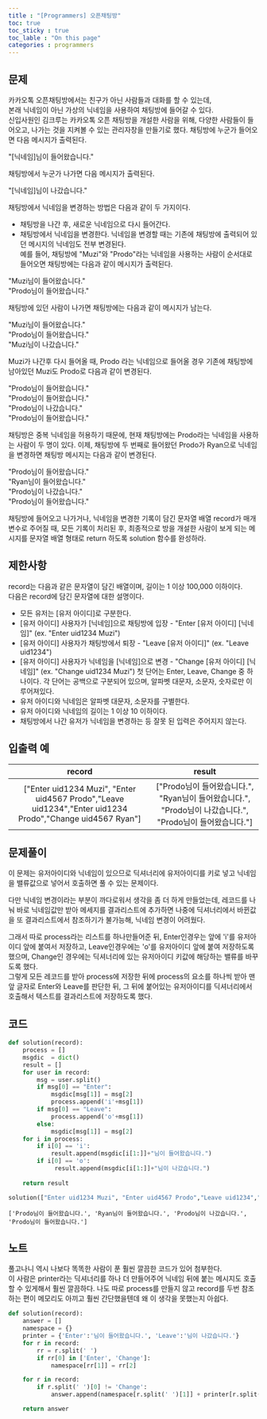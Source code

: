 ```yaml
---
title : "[Programmers] 오픈채팅방"
toc: true
toc_sticky : true
toc_lable : "On this page"
categories : programmers
---
```

## 문제 
카카오톡 오픈채팅방에서는 친구가 아닌 사람들과 대화를 할 수 있는데,     
본래 닉네임이 아닌 가상의 닉네임을 사용하여 채팅방에 들어갈 수 있다.    
신입사원인 김크루는 카카오톡 오픈 채팅방을 개설한 사람을 위해, 다양한 사람들이 들어오고, 나가는 것을 지켜볼 수 있는 관리자창을 만들기로 했다. 채팅방에 누군가 들어오면 다음 메시지가 출력된다.   

"[닉네임]님이 들어왔습니다."   

채팅방에서 누군가 나가면 다음 메시지가 출력된다.

"[닉네임]님이 나갔습니다."

채팅방에서 닉네임을 변경하는 방법은 다음과 같이 두 가지이다.
 * 채팅방을 나간 후, 새로운 닉네임으로 다시 들어간다.
 * 채팅방에서 닉네임을 변경한다.
닉네임을 변경할 때는 기존에 채팅방에 출력되어 있던 메시지의 닉네임도 전부 변경된다.   
예를 들어, 채팅방에 "Muzi"와 "Prodo"라는 닉네임을 사용하는 사람이 순서대로 들어오면 채팅방에는 다음과 같이 메시지가 출력된다.

"Muzi님이 들어왔습니다."    
"Prodo님이 들어왔습니다."

채팅방에 있던 사람이 나가면 채팅방에는 다음과 같이 메시지가 남는다.

"Muzi님이 들어왔습니다."    
"Prodo님이 들어왔습니다."   
"Muzi님이 나갔습니다." 

Muzi가 나간후 다시 들어올 때, Prodo 라는 닉네임으로 들어올 경우 기존에 채팅방에 남아있던 Muzi도 Prodo로 다음과 같이 변경된다.

"Prodo님이 들어왔습니다."    
"Prodo님이 들어왔습니다."    
"Prodo님이 나갔습니다."    
"Prodo님이 들어왔습니다."

채팅방은 중복 닉네임을 허용하기 때문에, 현재 채팅방에는 Prodo라는 닉네임을 사용하는 사람이 두 명이 있다. 이제, 채팅방에 두 번째로 들어왔던 Prodo가 Ryan으로 닉네임을 변경하면 채팅방 메시지는 다음과 같이 변경된다.

"Prodo님이 들어왔습니다."    
"Ryan님이 들어왔습니다."    
"Prodo님이 나갔습니다."     
"Prodo님이 들어왔습니다."

채팅방에 들어오고 나가거나, 닉네임을 변경한 기록이 담긴 문자열 배열 record가 매개변수로 주어질 때, 모든 기록이 처리된 후, 최종적으로 방을 개설한 사람이 보게 되는 메시지를 문자열 배열 형태로 return 하도록 solution 함수를 완성하라.

## 제한사항
record는 다음과 같은 문자열이 담긴 배열이며, 길이는 1 이상 100,000 이하이다.   
다음은 record에 담긴 문자열에 대한 설명이다.     
 * 모든 유저는 [유저 아이디]로 구분한다.    
 * [유저 아이디] 사용자가 [닉네임]으로 채팅방에 입장 - "Enter [유저 아이디] [닉네임]" (ex. "Enter uid1234 Muzi")
 * [유저 아이디] 사용자가 채팅방에서 퇴장 - "Leave [유저 아이디]" (ex. "Leave uid1234")
 * [유저 아이디] 사용자가 닉네임을 [닉네임]으로 변경 - "Change [유저 아이디] [닉네임]" (ex. "Change uid1234 Muzi")
첫 단어는 Enter, Leave, Change 중 하나이다.
각 단어는 공백으로 구분되어 있으며, 알파벳 대문자, 소문자, 숫자로만 이루어져있다.
 * 유저 아이디와 닉네임은 알파벳 대문자, 소문자를 구별한다.
 * 유저 아이디와 닉네임의 길이는 1 이상 10 이하이다.
 * 채팅방에서 나간 유저가 닉네임을 변경하는 등 잘못 된 입력은 주어지지 않는다.
## 입출력 예
|record	|result|
|:---:|:---:|
|["Enter uid1234 Muzi", "Enter uid4567 Prodo","Leave uid1234","Enter uid1234 Prodo","Change uid4567 Ryan"]|	["Prodo님이 들어왔습니다.", "Ryan님이 들어왔습니다.", "Prodo님이 나갔습니다.", "Prodo님이 들어왔습니다."]|

## 문제풀이
이 문제는 유저아이디와 닉네임이 있으므로 딕셔너리에 유저아이디를 키로 넣고 닉네임을 밸류값으로 넣어서 호출하면 풀 수 있는 문제이다.    

다만 닉네임 변경이라는 부분이 까다로워서 생각을 좀 더 하게 만들었는데, 레코드를 나눠 바로 닉네임값만 받아 메세지를 결과리스트에 추가하면 나중에 딕셔너리에서 바뀐값을 또 결과리스트에서 참조하기가 불가능해, 닉네임 변경이 어려웠다. 

그래서 따로 process라는 리스트를 하나만들어준 뒤, Enter인경우는 앞에 'i'를 유저아이디 앞에 붙여서 저장하고, Leave인경우에는 'o'를 유저아이디 앞에 붙여 저장하도록 했으며, Change인 경우에는 딕셔너리에 있는 유저아이디 키값에 해당하는 밸류를 바꾸도록 했다.    
그렇게 모든 레코드를 받아 process에 저장한 뒤에 process의 요소를 하나씩 받아 맨앞 글자로 Enter와 Leave를 판단한 뒤, 그 뒤에 붙어있는 유저아이디를 딕셔너리에서 호출해서 텍스트를 결과리스트에 저장하도록 했다.

## 코드


```python
def solution(record):
    process = []
    msgdic  = dict()
    result = []
    for user in record:
        msg = user.split()
        if msg[0] == "Enter":
            msgdic[msg[1]] = msg[2]
            process.append('i'+msg[1])
        if msg[0] == "Leave":
            process.append('o'+msg[1])
        else:
            msgdic[msg[1]] = msg[2]
    for i in process:
        if i[0] == 'i':
            result.append(msgdic[i[1:]]+"님이 들어왔습니다.")
        if i[0] == 'o':
             result.append(msgdic[i[1:]]+"님이 나갔습니다.")
        
    return result
```


```python
solution(["Enter uid1234 Muzi", "Enter uid4567 Prodo","Leave uid1234","Enter uid1234 Prodo","Change uid4567 Ryan"])
```




    ['Prodo님이 들어왔습니다.', 'Ryan님이 들어왔습니다.', 'Prodo님이 나갔습니다.', 'Prodo님이 들어왔습니다.']



## 노트
풀고나니 역시 나보다 똑똑한 사람이 푼 훨씬 깔끔한 코드가 있어 첨부한다.   
이 사람은 printer라는 딕셔너리를 하나 더 만들어주어 닉네임 뒤에 붙는 메시지도 호출 할 수 있게해서 훨씬 깔끔하다. 나도 따로 process를 만들지 않고 record를 두번 참조하는 편이 메모리도 아끼고 훨씬 간단했을텐데 왜 이 생각을 못했는지 아쉽다.


```python
def solution(record):
    answer = []
    namespace = {}
    printer = {'Enter':'님이 들어왔습니다.', 'Leave':'님이 나갔습니다.'}
    for r in record:
        rr = r.split(' ')
        if rr[0] in ['Enter', 'Change']:
            namespace[rr[1]] = rr[2]

    for r in record:
        if r.split(' ')[0] != 'Change':
            answer.append(namespace[r.split(' ')[1]] + printer[r.split(' ')[0]])

    return answer
```
